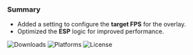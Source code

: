 ### Summary

- Added a setting to configure the **target FPS** for the overlay.
- Optimized the **ESP** logic for improved performance.

![Downloads](https://img.shields.io/github/downloads/Jesewe/VioletWing/v1.2.5.2/total?style=for-the-badge&logo=github&color=D5006D) ![Platforms](https://img.shields.io/badge/platform-Windows-blue?style=for-the-badge&color=D5006D) ![License](https://img.shields.io/github/license/jesewe/cs2-triggerbot?style=for-the-badge&color=D5006D)
